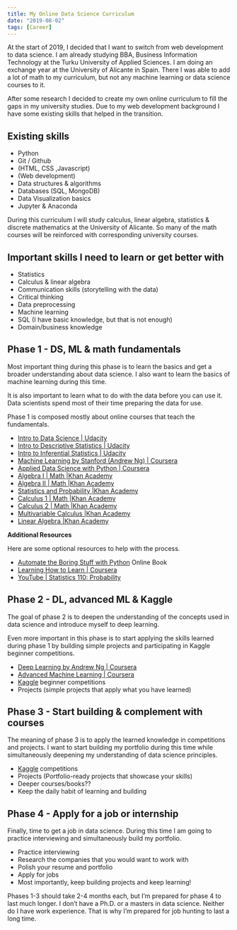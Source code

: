 ```yaml
---
title: My Online Data Science Curriculum
date: "2019-08-02"
tags: [Career]
---
```


At the start of 2019, I decided that I want to switch from web development to data science. I am already studying BBA, Business Information Technology at the Turku University of Applied Sciences. I am doing an exchange year at the University of Alicante in Spain. There I was able to add a lot of math to my curriculum, but not any machine learning or data science courses to it.  

After some research I decided to create my own online curriculum to fill the gaps in my university studies. Due to my web development background I have some existing skills that helped in the transition.

## Existing skills
* Python
* Git / Github
* (HTML, CSS ,Javascript)
* (Web development)
* Data structures & algorithms
* Databases (SQL, MongoDB)
* Data Visualization basics
* Jupyter & Anaconda

During this curriculum I will study calculus, linear algebra, statistics & discrete mathematics at the University of Alicante. So many of the math courses will be reinforced with corresponding university courses. 

## Important skills I need to learn or get better with
* Statistics
* Calculus & linear algebra
* Communication skills (storytelling with the data)
* Critical thinking
* Data preprocessing
* Machine learning
* SQL (I have basic knowledge, but that is not enough)
* Domain/business knowledge

## Phase 1 - DS, ML & math fundamentals

Most important thing during this phase is to learn the basics and get a broader understanding about data science. I also want to learn the basics of machine learning during this time.

It is also important to learn what to do with the data before you can use it. Data scientists spend most of their time preparing the data for use.

Phase 1 is composed mostly about online courses that teach the fundamentals.

* [Intro to Data Science | Udacity](https://eu.udacity.com/course/intro-to-data-science--ud359)
* [Intro to Descriptive Statistics | Udacity](https://eu.udacity.com/course/intro-to-descriptive-statistics--ud827)
* [Intro to Inferential Statistics | Udacity](https://eu.udacity.com/course/intro-to-inferential-statistics--ud201) 
* [Machine Learning by Stanford (Andrew Ng) | Coursera](https://www.coursera.org/learn/machine-learning)
* [Applied Data Science with Python | Coursera](https://www.coursera.org/specializations/data-science-python)
* [Algebra I | Math |Khan Academy](https://www.khanacademy.org/math/algebra)
* [Algebra II | Math |Khan Academy](https://www.khanacademy.org/math/algebra2)
* [Statistics and Probability |Khan Academy](https://www.khanacademy.org/math/statistics-probability)
* [Calculus 1 | Math |Khan Academy](https://www.khanacademy.org/math/calculus-1)
* [Calculus 2 | Math |Khan Academy](https://www.khanacademy.org/math/calculus-2)
* [Multivariable Calculus |Khan Academy](https://www.khanacademy.org/math/multivariable-calculus)
* [Linear Algebra |Khan Academy](https://www.khanacademy.org/math/linear-algebra)

**Additional Resources**

Here are some optional resources to help with the process.

* [Automate the Boring Stuff with Python](https://automatetheboringstuff.com/) Online Book
* [Learning How to Learn | Coursera](https://www.coursera.org/learn/learning-how-to-learn)
* [YouTube | Statistics 110: Probability](https://projects.iq.harvard.edu/stat110/youtube)

## Phase 2 - DL, advanced ML & Kaggle

The goal of phase 2 is to deepen the understanding of the concepts used in data science and introduce myself to deep learning.

Even more important in this phase is to start applying the skills learned during phase 1 by building simple projects and participating in Kaggle beginner competitions.

* [Deep Learning  by Andrew Ng | Coursera](https://www.coursera.org/specializations/deep-learning)
* [Advanced Machine Learning | Coursera](https://www.coursera.org/specializations/aml)
* [Kaggle](https://www.kaggle.com/) beginner competitions
* Projects (simple projects that apply what you have learned)

## Phase 3 - Start building & complement with courses

The meaning of phase 3 is to apply the learned knowledge in competitions and projects. I want to start building my portfolio during this time while simultaneously deepening my understanding of data science principles.

* [Kaggle](https://www.kaggle.com/) competitions
* Projects (Portfolio-ready projects that showcase your skills)
* Deeper courses/books??
* Keep the daily habit of learning and building

## Phase 4 - Apply for a job or internship

Finally, time to get a job in data science. During this time I am going to practice interviewing and simultaneously build my portfolio. 

* Practice interviewing
* Research the companies that you would want to work with
* Polish your resume and portfolio
* Apply for jobs
* Most importantly, keep building projects and keep learning!

Phases 1-3 should take 2-4 months each, but I’m prepared for phase 4 to last much longer. I don’t have a Ph.D. or a masters in data science. Neither do I have work experience. That is why I’m prepared for job hunting to last a long time.
